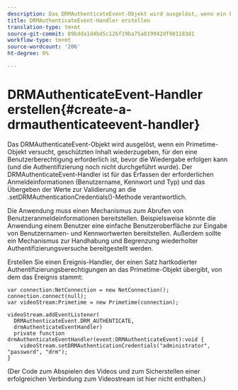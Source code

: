 ```yaml
---
description: Das DRMAuthenticateEvent-Objekt wird ausgelöst, wenn ein Primetime-Objekt versucht, geschützten Inhalt wiederzugeben, für den eine Benutzerberechtigung erforderlich ist, bevor die Wiedergabe erfolgen kann (und die Authentifizierung noch nicht durchgeführt wurde). Der DRMAuthenticateEvent-Handler ist für das Erfassen der erforderlichen Anmeldeinformationen (Benutzername, Kennwort und Typ) und das Übergeben der Werte zur Validierung an die .setDRMAuthenticationCredentials()-Methode verantwortlich.
title: DRMAuthenticateEvent-Handler erstellen
translation-type: tm+mt
source-git-commit: 89bdda1d4bd5c126f19ba75a819942df901183d1
workflow-type: tm+mt
source-wordcount: '206'
ht-degree: 0%

---
```



# DRMAuthenticateEvent-Handler erstellen{#create-a-drmauthenticateevent-handler}

Das DRMAuthenticateEvent-Objekt wird ausgelöst, wenn ein Primetime-Objekt versucht, geschützten Inhalt wiederzugeben, für den eine Benutzerberechtigung erforderlich ist, bevor die Wiedergabe erfolgen kann (und die Authentifizierung noch nicht durchgeführt wurde). Der DRMAuthenticateEvent-Handler ist für das Erfassen der erforderlichen Anmeldeinformationen (Benutzername, Kennwort und Typ) und das Übergeben der Werte zur Validierung an die .setDRMAuthenticationCredentials()-Methode verantwortlich.

Die Anwendung muss einen Mechanismus zum Abrufen von Benutzeranmeldeinformationen bereitstellen. Beispielsweise könnte die Anwendung einem Benutzer eine einfache Benutzeroberfläche zur Eingabe von Benutzernamen- und Kennwortwerten bereitstellen. Außerdem sollte ein Mechanismus zur Handhabung und Begrenzung wiederholter Authentifizierungsversuche bereitgestellt werden.

Erstellen Sie einen Ereignis-Handler, der einen Satz hartkodierter Authentifizierungsberechtigungen an das Primetime-Objekt übergibt, von dem das Ereignis stammt:

```
var connection:NetConnection = new NetConnection();  
connection.connect(null);  
var videoStream:Primetime = new Primetime(connection);  
 
videoStream.addEventListener( 
  DRMAuthenticateEvent.DRM_AUTHENTICATE,  
  drmAuthenticateEventHandler)  
  private function drmAuthenticateEventHandler(event:DRMAuthenticateEvent):void {  
    videoStream.setDRMAuthenticationCredentials("administrator", "password", "drm");  
} 
```

(Der Code zum Abspielen des Videos und zum Sicherstellen einer erfolgreichen Verbindung zum Videostream ist hier nicht enthalten.)
